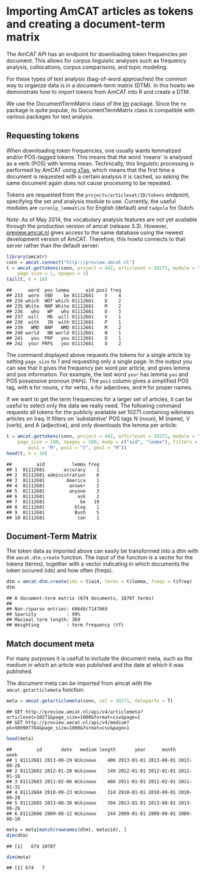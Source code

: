 Importing AmCAT articles as tokens and creating a document-term matrix
===============================================
  
The AmCAT API has an endpoint for downloading token frequencies per document.
This allows for corpus linguistic analyses such as frequency analysis, collocations, corpus comparisons, and topic modeling. 

For these types of text analysis (bag-of-word approaches) the common way to organize data is in a document-term matrix (DTM).
In this howto we demonstrate how to import tokens from AmCAT into R and create a DTM.

We use the DocumentTermMatrix class of the [tm](http://cran.r-project.org/web/packages/tm/vignettes/tm.pdf) package. 
Since the `tm` package is quite popular, its DocumentTermMatrix class is compatible with various packages for text analysis.

Requesting tokens
-----------------

When downloading token frequencies, one usually wants lemmatized and/or POS-tagged tokens.
This means that the word 'means' is analysed as a verb (POS) with lemma mean.
Technically, this linguistic processing is performed by AmCAT using [xTas](www.xtas.net), 
which means that the first time a document is requested with a certain analysis it is cached,
so asking the same document again does not cause processing to be repeated.

Tokens are requested from the `projects/articleset/ID/tokens` endpoint, 
specifying the set and analysis module to use. 
Currently, the useful modules are `corenlp_lemmatize` for English (default) and `tadpole` for Dutch. 

*Note*: As of May 2014, the vocabulary analysis features are not yet available through 
the production version of amcat (release 3.3). 
However, [preview.amcat.nl](http://preview.amcat.nl)
gives access to the same database using the newest development version of AmCAT.
Therefore, this howto connects to that server rather than the default server:
  
  
  ```r
  library(amcatr)
  conn = amcat.connect("http://preview.amcat.nl")
  t = amcat.gettokens(conn, project = 442, articleset = 10271, module = "corenlp_lemmatize", 
      page_size = 1, npages = 1)
  tail(t, n = 10)
  ```
  
  ```
  ##      word  pos lemma      aid pos1 freq
  ## 233  were  VBD    be 81112681    V    4
  ## 234 which  WDT which 81112681    D    2
  ## 235 White  NNP White 81112681    M    2
  ## 236   who   WP   who 81112681    O    3
  ## 237  will   MD  will 81112681    V    1
  ## 238  with   IN  with 81112681    P    1
  ## 239   WMD  NNP   WMD 81112681    M    2
  ## 240 world   NN world 81112681    N    1
  ## 241   you  PRP   you 81112681    O    1
  ## 242  your PRP$   you 81112681    O    2
  ```


The command displayed above requests the tokens for a single article by setting `page_size` to 1 and requesting only a single page.
In the output you can see that it gives the frequency per word per article, and gives lemma and pos information. 
For example, the last word `your` has lemma `you` and POS possessive pronoun (`PRP$`). 
The `pos1` column gives a simplified POS tag, with `N` for nouns, `V` for verbs, `A` for adjectives, and `M` for proper names. 

If we want to get the term frequencies for a larger set of articles, 
it can be useful to select only the data we really need. 
The following command requests all tokens for the publicly available set 10271 
containing wikinews articles on Iraq.
It filters on 'substantive' POS tags N (noun), M (name), V (verb), and A (adjective), 
and only downloads the lemma per article:
  

```r
t = amcat.gettokens(conn, project = 442, articleset = 10271, module = "corenlp_lemmatize", 
    page_size = 100, npages = 100, keep = c("aid", "lemma"), filters = c(pos1 = "N", 
        pos1 = "M", pos1 = "V", pos1 = "M"))
head(t, n = 10)
```

```
##         aid          lemma freq
## 1  81112681       accuracy    1
## 2  81112681 administration    6
## 3  81112681        America    1
## 4  81112681         answer    2
## 5  81112681         anyone    3
## 6  81112681            ask    2
## 7  81112681             be   19
## 8  81112681           blog    1
## 9  81112681           Bush    5
## 10 81112681            can    1
```



Document-Term Matrix
--------------------

The token data as imported above can easily be transformed into a dtm with the `amcat.dtm.create` function.
The input of the function is a vector for the tokens (terms), together with a vector indicating in which documents the token occured (ids) and how often (freqs).


```r
dtm = amcat.dtm.create(ids = t$aid, terms = t$lemma, freqs = t$freq)
dtm
```

```
## A document-term matrix (674 documents, 10707 terms)
## 
## Non-/sparse entries: 68649/7147869
## Sparsity           : 99%
## Maximal term length: 369 
## Weighting          : term frequency (tf)
```


Match document meta
--------------------

For many purposes it is usefull to include the document meta, 
such as the medium in which an article was published and the date at which it was published. 

The document meta can be imported from amcat with the `amcat.getarticlemeta` function. 


```r
meta = amcat.getarticlemeta(conn, set = 10271, dateparts = T)
```

```
## GET http://preview.amcat.nl/api/v4/articlemeta?articleset=10271&page_size=1000&format=csv&page=1
## GET http://preview.amcat.nl/api/v4/medium?pk=989907784&page_size=1000&format=csv&page=1
```

```r
head(meta)
```

```
##         id       date   medium length       year      month       week
## 1 81112681 2013-08-29 Wikinews    406 2013-01-01 2013-08-01 2013-08-26
## 2 81112682 2012-01-20 Wikinews    149 2012-01-01 2012-01-01 2012-01-16
## 3 81112683 2011-02-06 Wikinews    486 2011-01-01 2011-02-01 2011-01-31
## 4 81112684 2010-09-23 Wikinews    314 2010-01-01 2010-09-01 2010-09-20
## 5 81112685 2013-08-30 Wikinews    394 2013-01-01 2013-08-01 2013-08-26
## 6 81112686 2009-08-12 Wikinews    244 2009-01-01 2009-08-01 2009-08-10
```



```r
meta = meta[match(rownames(dtm), meta$id), ]
dim(dtm)
```

```
## [1]   674 10707
```

```r
dim(meta)
```

```
## [1] 674   7
```


